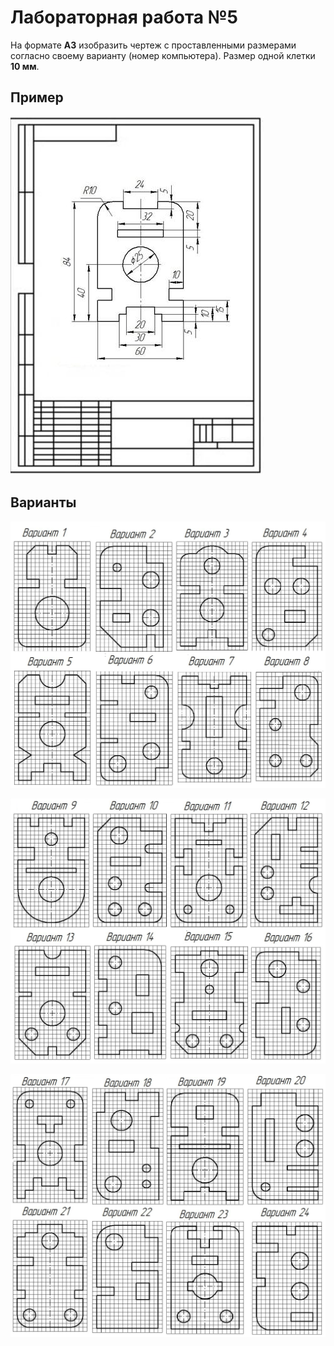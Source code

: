# Лабораторная работа №5

На формате **А3** изобразить чертеж с проставленными размерами согласно своему варианту (номер компьютера). Размер одной клетки **10 мм**.

## Пример

![0](0.jpeg)

## Варианты

![1](1.png)

![2](2.png)

![3](3.png)
